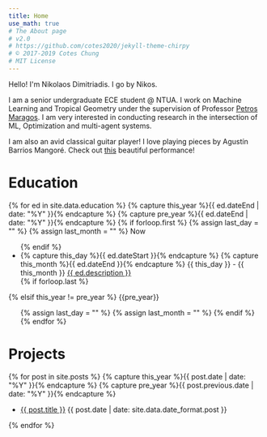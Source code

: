 ```yaml
---
title: Home
use_math: true
# The About page
# v2.0
# https://github.com/cotes2020/jekyll-theme-chirpy
# © 2017-2019 Cotes Chung
# MIT License
---
```




Hello! I'm Nikolaos Dimitriadis. I go by Nikos.

I am a senior undergraduate ECE student @ NTUA. I work on Machine Learning and Tropical Geometry under the supervision of Professor [Petros Maragos](https://https://robotics.ntua.gr/members/maragos/). I am very interested in conducting research in the intersection of ML, Optimization and multi-agent systems.

I am also an avid classical guitar player! I love playing pieces by Agustín Barrios Mangoré. Check out [this](https://www.youtube.com/watch?v=JEIqk8KPyDY) beautiful performance!

# Education
<div id="archives" class="pl-xl-4">
{% for ed in site.data.education %}
  {% capture this_year %}{{ ed.dateEnd | date: "%Y" }}{% endcapture %}
  {% capture pre_year %}{{ ed.dateEnd | date: "%Y" }}{% endcapture %}
  {% if forloop.first %}
    {% assign last_day = "" %}
    {% assign last_month = "" %}
  <span class="lead">Now</span>
  <ul class="list-unstyled">
  {% endif %}
    <li>
      <div>
        {% capture this_day %}{{ ed.dateStart }}{% endcapture %}
        {% capture this_month %}{{ ed.dateEnd }}{% endcapture %}
        <!-- <span class="date day">{{ this_day }}</span> -->
        <span class="date day small text-muted">{{ this_day }} - {{ this_month }}</span>
        <!-- <span class="date month small text-muted">{{ this_month }}</span> -->
        <a href="{{ site.baseurl }}{{ ed.url }}">{{ ed.description }}</a>
      </div>
    </li>
  {% if forloop.last %}
  </ul>
  {% elsif this_year != pre_year %}
  </ul>
  <span class="lead">{{pre_year}}</span>
  <ul class="list-unstyled">
    {% assign last_day = "" %}
    {% assign last_month = "" %}
  {% endif %}
{% endfor %}
</div>


# Projects

<div id="projects" class="pl-xl-2">
{% for post in site.posts %}
  {% capture this_year %}{{ post.date | date: "%Y" }}{% endcapture %}
  {% capture pre_year %}{{ post.previous.date | date: "%Y" }}{% endcapture %}
  <!-- <span class="lead">{{this_year}}</span> -->
  <!-- <ul class="list-unstyled">
    <li>
      <div>
        {% capture this_day %}{{ post.date | date: "%d" }}{% endcapture %}
        {% capture this_month %}{{ post.date | date: "%b" }}{% endcapture %}
        <span class="date day">{{ this_day }}</span>
        <span class="date month small text-muted">{{ this_month }}</span>
        <a href="{{ site.baseurl }}{{ post.url }}">{{ post.title }}</a>
      </div>
    </li>
  </ul> -->
  <ul class="post-content pl-0">
    <li class="d-flex justify-content-between pl-md-3 pr-md-3">
      <a href="{{ post.url | absolute_url }}">{{ post.title }}</a>
      <span class="dash flex-grow-1"></span>
      <span class="text-muted small">{{ post.date | date: site.data.date_format.post }}</span>
    </li>
  </ul>
{% endfor %}
</div>
